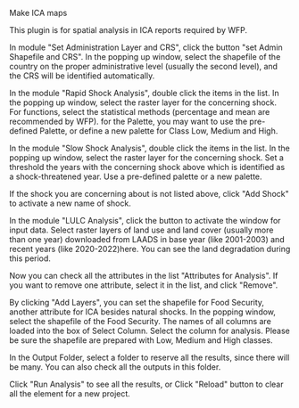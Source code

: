 <p>Make ICA maps</p>
        <p>This plugin is for spatial analysis in ICA reports required by WFP.</p>
        <p>In module "Set Administration Layer and CRS", click the button "set Admin Shapefile and CRS". In the popping up window, select the shapefile of the country on the proper administrative level (usually the second level), and the CRS will be identified automatically. </p>
        <p>In the module "Rapid Shock Analysis", double click the items in the list. In the popping up window, select the raster layer for the concerning shock. For functions, select the statistical methods (percentage and mean are recommended by WFP). for the Palette, you may want to use the pre-defined Palette, or define a new palette for Class Low, Medium and High. <p>
        <p>In the module "Slow Shock Analysis", double click the items in the list. In the popping up window, select the raster layer for the concerning shock. Set a threshold the years with the concerning shock above which is identified as a shock-threatened year. Use a pre-defined palette or a new palette. <p>
        <p>If the shock you are concerning about is not listed above, click "Add Shock" to activate a new name of shock.<p>
        <p>In the module "LULC Analysis", click the button to activate the window for input data. Select raster layers of land use and land cover (usually more than one year) downloaded from LAADS in base year (like 2001-2003) and recent years (like 2020-2022)here. You can see the land degradation during this period. <p>
        <p>Now you can check all the attributes in the list "Attributes for Analysis". If you want to remove one attribute, select it in the list, and click "Remove". <p>
        <p>By clicking "Add Layers", you can set the shapefile for Food Security, another attribute for ICA besides natural shocks. In the popping window, select the shapefile of the Food Security. The names of all columns are loaded into the box of Select Column. Select the column for analysis. Please be sure the shapefile are prepared with Low, Medium and High classes. <p>
        <p>In the Output Folder, select a folder to reserve all the results, since there will be many. You can also check all the outputs in this folder. <p>
        <p>Click "Run Analysis" to see all the results, or Click "Reload" button to clear all the element for a new project. <p>
        
